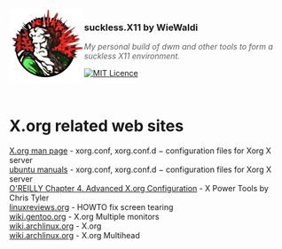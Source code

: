 <img src="https://raw.githubusercontent.com/WieWaldi/suckless.X11/master/img/RZ-Amper_Logo_135x135.png" align="left" width="135px" height="135px" />

### suckless.X11 by WieWaldi
> *My personal build of dwm and other tools to form a suckless X11 environment.*

[![MIT Licence](https://badges.frapsoft.com/os/mit/mit.svg?v=103)](https://opensource.org/licenses/mit-license.php)

<br />

# X.org related web sites
[X.org man page](https://www.x.org/releases/current/doc/man/man5/xorg.conf.5.xhtml) - xorg.conf, xorg.conf.d − configuration files for Xorg X server  
[ubuntu manuals](https://manpages.ubuntu.com/manpages/trusty/man5/xorg.conf.5.html#:~:text=conf%20configuration%20file%20is%20searched,%2Fetc%2FX11%2Fxorg.) - xorg.conf, xorg.conf.d − configuration files for Xorg X server  
[O'REILLY Chapter 4. Advanced X.org Configuration](https://www.oreilly.com/library/view/x-power-tools/9780596101954/ch04.html) - X Power Tools by Chris Tyler  
[linuxreviews.org](https://linuxreviews.org/HOWTO_fix_screen_tearing) - HOWTO fix screen tearing  
[wiki.gentoo.org](https://wiki.gentoo.org/wiki/Xorg/Multiple_monitors) - X.org Multiple monitors  
[wiki.archlinux.org](https://wiki.archlinux.org/title/Xorg#Configuration) - X.org  
[wiki.archlinux.org](https://wiki.archlinux.org/title/multihead) - X.org Multihead  
